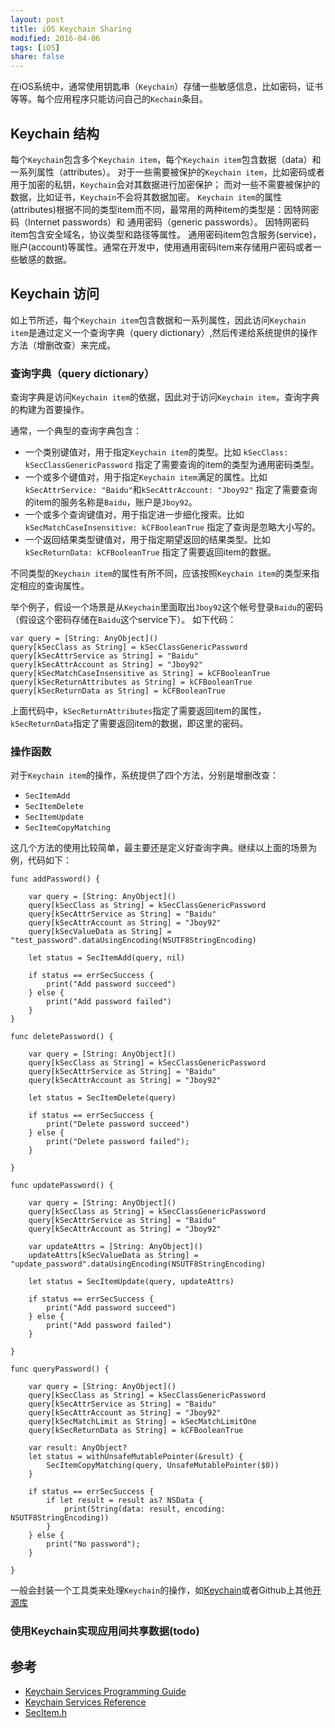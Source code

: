 ```yaml
---
layout: post
title: iOS Keychain Sharing
modified: 2016-04-06
tags: [iOS]
share: false
---
```




在iOS系统中，通常使用钥匙串（`Keychain`）存储一些敏感信息，比如密码，证书等等。每个应用程序只能访问自己的`Kechain`条目。

## Keychain 结构

每个`Keychain`包含多个`Keychain item`，每个`Keychain item`包含数据（data）和一系列属性（attributes）。
对于一些需要被保护的`Keychain item`，比如密码或者用于加密的私钥，`Keychain`会对其数据进行加密保护；
而对一些不需要被保护的数据，比如证书，`Keychain`不会将其数据加密。
`Keychain item`的属性(attributes)根据不同的类型item而不同，最常用的两种item的类型是：因特网密码（Internet passwords）和 通用密码（generic passwords）。
因特网密码item包含安全域名，协议类型和路径等属性。
通用密码item包含服务(service)，账户(account)等属性。通常在开发中，使用通用密码item来存储用户密码或者一些敏感的数据。

## Keychain 访问

如上节所述，每个`Keychain item`包含数据和一系列属性，因此访问`Keychain item`是通过定义一个查询字典（query dictionary）,然后传递给系统提供的操作方法（增删改查）来完成。

### 查询字典（query dictionary）

查询字典是访问`Keychain item`的依据，因此对于访问`Keychain item`，查询字典的构建为首要操作。

通常，一个典型的查询字典包含：

* 一个类别键值对，用于指定`Keychain item`的类型。比如 `kSecClass: kSecClassGenericPassword` 指定了需要查询的item的类型为通用密码类型。
* 一个或多个键值对，用于指定`Keychain item`满足的属性。比如 `kSecAttrService: "Baidu"`和`kSecAttrAccount: "Jboy92"` 指定了需要查询的item的服务名称是`Baidu`，账户是`Jboy92`。
* 一个或多个查询键值对，用于指定进一步细化搜索。比如 `kSecMatchCaseInsensitive: kCFBooleanTrue` 指定了查询是忽略大小写的。
* 一个返回结果类型键值对，用于指定期望返回的结果类型。比如 `kSecReturnData: kCFBooleanTrue` 指定了需要返回item的数据。

不同类型的`Keychain item`的属性有所不同，应该按照`Keychain item`的类型来指定相应的查询属性。

举个例子，假设一个场景是从`Keychain`里面取出`Jboy92`这个帐号登录`Baidu`的密码（假设这个密码存储在`Baidu`这个service下）。
如下代码：

    var query = [String: AnyObject]()
    query[kSecClass as String] = kSecClassGenericPassword
    query[kSecAttrService as String] = "Baidu"
    query[kSecAttrAccount as String] = "Jboy92"
    query[kSecMatchCaseInsensitive as String] = kCFBooleanTrue
    query[kSecReturnAttributes as String] = kCFBooleanTrue
    query[kSecReturnData as String] = kCFBooleanTrue

上面代码中，`kSecReturnAttributes`指定了需要返回item的属性，`kSecReturnData`指定了需要返回item的数据，即这里的密码。

### 操作函数

对于`Keychain item`的操作，系统提供了四个方法，分别是增删改查：

* `SecItemAdd`
* `SecItemDelete`
* `SecItemUpdate`
* `SecItemCopyMatching`

这几个方法的使用比较简单，最主要还是定义好查询字典。继续以上面的场景为例，代码如下：

    func addPassword() {
        
        var query = [String: AnyObject]()
        query[kSecClass as String] = kSecClassGenericPassword
        query[kSecAttrService as String] = "Baidu"
        query[kSecAttrAccount as String] = "Jboy92"
        query[kSecValueData as String] = "test_password".dataUsingEncoding(NSUTF8StringEncoding)

        let status = SecItemAdd(query, nil)
        
        if status == errSecSuccess {
            print("Add password succeed")
        } else {
            print("Add password failed")
        }
    }
    
    func deletePassword() {
        
        var query = [String: AnyObject]()
        query[kSecClass as String] = kSecClassGenericPassword
        query[kSecAttrService as String] = "Baidu"
        query[kSecAttrAccount as String] = "Jboy92"
        
        let status = SecItemDelete(query)
        
        if status == errSecSuccess {
            print("Delete password succeed")
        } else {
            print("Delete password failed");
        }
        
    }
    
    func updatePassword() {
        
        var query = [String: AnyObject]()
        query[kSecClass as String] = kSecClassGenericPassword
        query[kSecAttrService as String] = "Baidu"
        query[kSecAttrAccount as String] = "Jboy92"
        
        var updateAttrs = [String: AnyObject]()
        updateAttrs[kSecValueData as String] = "update_password".dataUsingEncoding(NSUTF8StringEncoding)
        
        let status = SecItemUpdate(query, updateAttrs)
        
        if status == errSecSuccess {
            print("Add password succeed")
        } else {
            print("Add password failed")
        }
        
    }
    
    func queryPassword() {
        
        var query = [String: AnyObject]()
        query[kSecClass as String] = kSecClassGenericPassword
        query[kSecAttrService as String] = "Baidu"
        query[kSecAttrAccount as String] = "Jboy92"
        query[kSecMatchLimit as String] = kSecMatchLimitOne
        query[kSecReturnData as String] = kCFBooleanTrue
        
        var result: AnyObject?
        let status = withUnsafeMutablePointer(&result) {
            SecItemCopyMatching(query, UnsafeMutablePointer($0))
        }
        
        if status == errSecSuccess {
            if let result = result as? NSData {
                print(String(data: result, encoding: NSUTF8StringEncoding))
            }
        } else {
            print("No password");
        }
    
    }

一般会封装一个工具类来处理`Keychain`的操作，如[Keychain](https://github.com/jiangzhenjie/KeychainDemo/blob/master/KeychainDemo/Keychain.swift)或者Github上其他[开源库](https://github.com/search?o=desc&q=keychain&s=stars&type=Repositories&utf8=%E2%9C%93)

### 使用Keychain实现应用间共享数据(todo)

## 参考

* [Keychain Services Programming Guide](https://developer.apple.com/library/mac/documentation/Security/Conceptual/keychainServConcepts/01introduction/introduction.html#//apple_ref/doc/uid/TP30000897-CH203-TP1)
* [Keychain Services Reference](https://developer.apple.com/library/mac/documentation/Security/Reference/keychainservices/index.html#//apple_ref/doc/uid/TP30000898)
* [SecItem.h](https://opensource.apple.com/source/libsecurity_keychain/libsecurity_keychain-38259/lib/SecItem.h)





